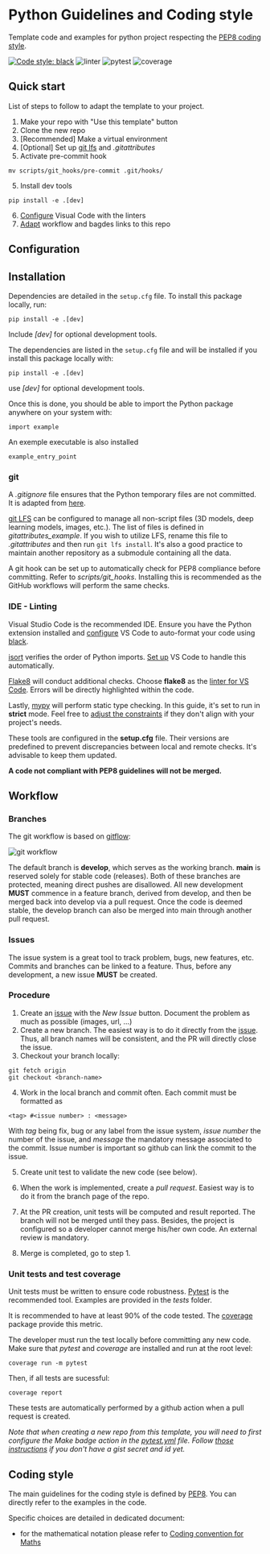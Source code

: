 # Python Guidelines and Coding style

Template code and examples for python project respecting the [PEP8 coding style](https://peps.python.org/pep-0008/).

[![Code style: black](https://img.shields.io/badge/code%20style-black-000000.svg)](https://github.com/psf/black) ![linter](https://github.com/pollen-robotics/python-coding-guidelines/actions/workflows/lint.yml/badge.svg) ![pytest](https://github.com/pollen-robotics/python-coding-guidelines/actions/workflows/pytest.yml/badge.svg) ![coverage](https://img.shields.io/endpoint?url=https://gist.githubusercontent.com/FabienDanieau/58642e8fe4589e710e26627e39ff92d7/raw/covbadge.json)


## Quick start

List of steps to follow to adapt the template to your project.

1. Make your repo with "Use this template" button
2. Clone the new repo
3. [Recommended] Make a virtual environment
4. [Optional] Set up [git lfs](#git) and *.gitattributes*
4. Activate pre-commit hook
```console
mv scripts/git_hooks/pre-commit .git/hooks/
```
5. Install dev tools
```console
pip install -e .[dev]
```
6. [Configure](#ide---linting) Visual Code with the linters
7. [Adapt](#unit-tests-and-test-coverage) workflow and bagdes links to this repo


## Configuration

## Installation

Dependencies are detailed in the `setup.cfg` file. To install this package locally, run:
```
pip install -e .[dev]
```
Include *[dev]* for optional development tools.

The dependencies are listed in the ```setup.cfg``` file and will be installed if you install this package locally with:
```
pip install -e .[dev]
```
use *[dev]* for optional development tools.


Once this is done, you should be able to import the Python package anywhere on your system with:
```console
import example
```

An exemple executable is also installed
```console
example_entry_point
```


### git

A *.gitignore* file ensures that the Python temporary files are not committed. It is adapted from [here](https://github.com/github/gitignore/blob/main/Python.gitignore).

[git LFS](https://git-lfs.com/) can be configured to manage all non-script files (3D models, deep learning models, images, etc.). The list of files is defined in *gitattributes_example*. If you wish to utilize LFS, rename this file to *.gitattributes* and then run ```git lfs install```. It's also a good practice to maintain another repository as a submodule containing all the data.

A git hook can be set up to automatically check for PEP8 compliance before committing. Refer to *scripts/git_hooks*. Installing this is recommended as the GitHub workflows will perform the same checks.


### IDE - Linting

Visual Studio Code is the recommended IDE. Ensure you have the Python extension installed and [configure](https://dev.to/adamlombard/how-to-use-the-black-python-code-formatter-in-vscode-3lo0) VS Code to auto-format your code using [black](https://black.readthedocs.io).

[isort](https://pycqa.github.io/isort/) verifies the order of Python imports. [Set up](https://github.com/microsoft/vscode-isort#import-sorting-on-save) VS Code to handle this automatically.

[Flake8](https://flake8.pycqa.org) will conduct additional checks. Choose **flake8** as the [linter for VS Code](https://code.visualstudio.com/docs/python/linting). Errors will be directly highlighted within the code.

Lastly, [mypy](https://mypy.readthedocs.io/en/stable/index.html) will perform static type checking. In this guide, it's set to run in **strict** mode. Feel free to [adjust the constraints](https://mypy.readthedocs.io/en/stable/getting_started.html?highlight=strict#strict-mode-and-configuration) if they don't align with your project's needs.

These tools are configured in the **setup.cfg** file. Their versions are predefined to prevent discrepancies between local and remote checks. It's advisable to keep them updated.


**A code not compliant with PEP8 guidelines will not be merged.**

## Workflow

### Branches

The git workflow is based on [gitflow](https://www.atlassian.com/git/tutorials/comparing-workflows/gitflow-workflow):

![git workflow](https://wac-cdn.atlassian.com/dam/jcr:34c86360-8dea-4be4-92f7-6597d4d5bfae/02%20Feature%20branches.svg?cdnVersion=805)

The default branch is **develop**, which serves as the working branch. **main** is reserved solely for stable code (releases). Both of these branches are protected, meaning direct pushes are disallowed. All new development **MUST** commence in a feature branch, derived from develop, and then be merged back into develop via a pull request. Once the code is deemed stable, the develop branch can also be merged into main through another pull request.


### Issues

The issue system is a great tool to track problem, bugs, new features, etc. Commits and branches can be linked to a feature. Thus, before any development, a new issue **MUST** be created.

### Procedure

1. Create an [issue](https://github.com/pollen-robotics/unity-workflow/issues) with the *New Issue* button. Document the problem as much as possible (images, url, ...)
2. Create a new branch. The easiest way is to do it directly from the [issue](https://github.blog/changelog/2022-03-02-create-a-branch-for-an-issue/). Thus, all branch names will be consistent, and the PR will directly close the issue.
3. Checkout your branch locally:
 ```
 git fetch origin
 git checkout <branch-name>
 ```
4. Work in the local branch and commit often. Each commit must be formatted as
 ```
<tag> #<issue number> : <message>
 ```
 With *tag* being fix, bug or any label from the issue system, *issue number* the number of the issue, and *message* the mandatory message associated to the commit. Issue number is important so github can link the commit to the issue.
 
 5. Create unit test to validate the new code (see below).

 6. When the work is implemented, create a *pull request*. Easiest way is to do it from the branch page of the repo.
 
 7. At the PR creation, unit tests will be computed and result reported. The branch will not be merged until they pass. Besides, the project is configured so a developer cannot merge his/her own code. An external review is mandatory.
 8. Merge is completed, go to step 1.

 ### Unit tests and test coverage

 Unit tests must be written to ensure code robustness. [Pytest](https://docs.pytest.org) is the recommended tool. Examples are provided in the *tests* folder.
 
It is recommended to have at least 90% of the code tested. The [coverage](https://coverage.readthedocs.io) package provide this metric.

 The developer must run the test locally before committing any new code. Make sure that *pytest* and *coverage* are installed and run at the root level:
 ```
 coverage run -m pytest
 ```
Then, if all tests are sucessful:
 ```
 coverage report
 ```
 These tests are automatically performed by a github action when a pull request is created.

 _Note that when creating a new repo from this template, you will need to first configure the Make badge action in the [pytest.yml](https://github.com/pollen-robotics/python-template/blob/develop/.github/workflows/pytest.yml#L42-L53) file. Follow [those instructions](https://github.com/schneegans/dynamic-badges-action/tree/v1.6.0/#configuration) if you don't have a gist secret and id yet._ 

 ## Coding style

 The main guidelines for the coding style is defined by [PEP8](https://peps.python.org/pep-0008/). You can directly refer to the examples in the code.

 Specific choices are detailed in dedicated document:
 - for the mathematical notation please refer to [Coding convention for Maths](docs/convention_maths.md)